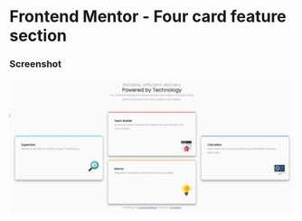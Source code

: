 # Frontend Mentor - Four card feature section

### Screenshot

![](./images/Web%20capture_9-7-2022_135125_127.0.0.1.jpeg)
